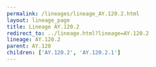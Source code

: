 ```yaml
---
permalink: /lineages/lineage_AY.120.2.html
layout: lineage_page
title: Lineage AY.120.2
redirect_to: ../lineage.html?lineage=AY.120.2
lineage: AY.120.2
parent: AY.120
children: ['AY.120.2', 'AY.120.2.1']
---
```

